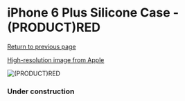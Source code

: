 # iPhone 6 Plus Silicone Case - (PRODUCT)RED

[Return to previous page](/iphone_6)

[High-resolution image from Apple](https://store.storeimages.cdn-apple.com/8756/as-images.apple.com/is/MGRG2?wid=4500&hei=4500&fmt=png)

<div style="width: 384px"><img src="/everypreview/MGRG2.png" alt="(PRODUCT)RED"></div>

### Under construction

